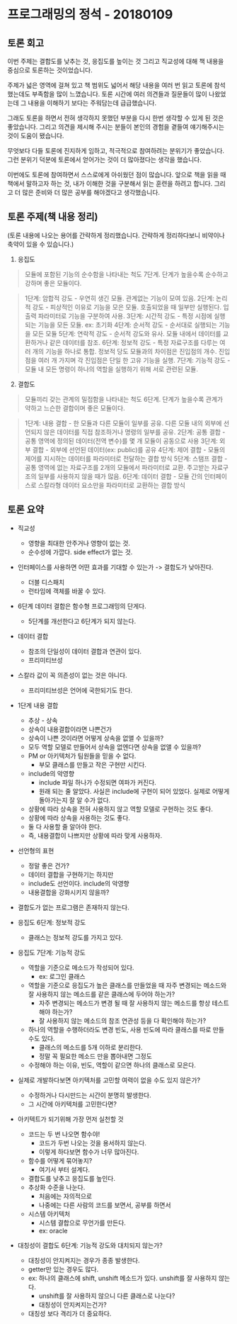 # 프로그래밍의 정석 - 20180109

## 토론 회고
이번 주제는 결합도를 낮추는 것, 응집도를 높이는 것 그리고 직교성에 대해 책 내용을 중심으로 토론하는 것이었습니다.

주제가 넓은 영역에 걸쳐 있고 책 범위도 넓어서 해당 내용을 여러 번 읽고 토론에 참석했는데도 부족함을 많이 느꼈습니다. 토론 시간에 여러 의견들과 질문들이 많이 나왔었는데 그 내용을 이해하기 보다는 주워담는데 급급했습니다.

그래도 토론을 하면서 전혀 생각하지 못했던 부분을 다시 한번 생각할 수 있게 된 것은 좋았습니다. 그리고 의견을 제시해 주시는 분들이 본인의 경험을 곁들여 얘기해주시는 것이 도움이 됐습니다.

무엇보다 다들 토론에 진지하게 임하고, 적극적으로 참여하려는 분위기가 좋았습니다. 그런 분위기 덕분에 토론에서 얻어가는 것이 더 많아졌다는 생각을 했습니다.

이번에도 토론에 참여하면서 스스로에게 아쉬웠던 점이 많습니다. 앞으로 책을 읽을 때 책에서 말하고자 하는 것, 내가 이해한 것을 구분해서 읽는 훈련을 하려고 합니다. 그리고 더 많은 준비와 더 많은 공부를 해야겠다고 생각했습니다.

## 토론 주제(책 내용 정리)
(토론 내용에 나오는 용어를 간략하게 정리했습니다. 간략하게 정리하다보니 비약이나 축약이 있을 수 있습니다.)

1. 응집도
> 모듈에 포함된 기능의 순수함을 나타내는 척도
> 7단계. 단계가 높을수록 순수하고 강하며 좋은 모듈이다.

> 1단계: 암합적 강도 - 우연히 생긴 모듈. 관계없는 기능이 모여 있음.
> 2단계: 논리적 강도 - 피상적인 이유로 기능을 모은 모듈. 호출되었을 때 일부만 실행된다. 입출력 파라미터로 기능을 구분하여 사용.
> 3단계: 시간적 강도 - 특정 시점에 실행되는 기능을 모든 모듈. ex: 초기화
> 4단계: 순서적 강도 - 순서대로 실행되는 기능을 모든 모듈
> 5단계: 연락적 강도 - 순서적 강도와 유사. 모듈 내에서 데이터를 교환하거나 같은 데이터를 참조.
> 6단계: 정보적 강도 - 특정 자료구조를 다루는 여러 개의 기능을 하나로 통합. 정보적 당도 모듈과의 차이점은 진입점의 개수. 진입점을 여러 개 가지며 각 진입점은 단일 한 고유 기능을 실행.
> 7단계: 기능적 강도 - 모듈 내 모든 명령이 하나의 역할을 실행하기 위해 서로 관련된 모듈.

2. 결합도
> 모듈끼리 갖는 관계의 밀접함을 나타내는 척도
> 6단계. 단계가 높을수록 관계가 약하고 느슨한 결합이며 좋은 모듈이다. 

> 1단계: 내용 결합 - 한 모듈과 다른 모듈이 일부를 공유. 다른 모듈 내의 외부에 선언되지 않은 데이터를 직접 참조하거나 명령의 일부를 공유.
> 2단계: 공통 결합 - 공통 영역에 정의된 데이터(전역 변수)를 몇 개 모듈이 공동으로 사용
> 3단계: 외부 결합 - 외부에 선언된 데이터(ex: public)를 공유
> 4단계: 제어 결합 - 모듈의 제어를 지시하는 데이터를 파라미터로 전달하는 결합 방식
> 5단계: 스탬프 결합 - 공통 영역에 없는 자료구조를 2개의 모듈에서 파라미터로 교환. 주고받는 자료구조의 일부를 사용하지 않을 때가 많음.
> 6단계: 데이터 결합 - 모듈 간의 인터페이스로 스칼라형 데이터 요소만을 파라미터로 교환하는 결합 방식

## 토론 요약
* 직교성
    * 영향을 최대한 안주거나 영향이 없는 것.
    * 순수성에 가깝다. side effect가 없는 것.

* 인터페이스를 사용하면 어떤 효과를 기대할 수 있는가 -> 결합도가 낮아진다.
    * 더블 디스패치
    * 런타임에 객체를 바꿀 수 있다.

* 6단계 데이터 결합은 함수형 프로그래밍의 단게다.
    * 5단계를 개선한다고 6단계가 되지 않는다.

* 데이터 결합
    * 참조의 단일성이 데이터 결합과 연관이 있다.
    * 프리미티브성

* 스칼라 값이 꼭 의존성이 없는 것은 아니다.
    * 프리미티브성은 언어에 국한되기도 한다.

* 1단계 내용 결합
    * 추상 - 상속
    * 상속이 내용결합이라면 나쁜건가
    * 상속이 나쁜 것이라면 어떻게 상속을 없앨 수 있을까?
    * 모두 역할 모델로 만들어서 상속을 없엔다면 상속을 없앨 수 있을까?
    * PM or 아키텍처가 팀원들을 믿을 수 없다.
        * 부모 클래스를 만들고 작은 구현만 시킨다.
    * include의 악영향
        * include 파일 하나가 수정되면 여파가 커진다.
        * 원래 되는 줄 알았다. 사실은 include에 구현이 되어 있었다. 실제로 어떻게 돌아가는지 잘 알 수가 없다.
    * 상황에 따라 상속을 전혀 사용하지 않고 역할 모델로 구현하는 것도 좋다.
    * 상황에 따라 상속을 사용하는 것도 좋다.
    * 둘 다 사용할 줄 알아야 한다.
    * 즉, 내용결합이 나쁘지만 상황에 따라 맞게 사용하자.

* 선언형의 표현
    * 정말 좋은 건가?
    * 데이터 결합을 구현하기는 하지만
    * include도 선언이다. include의 악영향
    * 내용결합을 강화시키지 않을까?

* 결합도가 없는 프로그램은 존재하지 않는다.

* 응집도 6단계: 정보적 강도
    * 클래스는 정보적 강도를 가지고 있다.

* 응집도 7단계: 기능적 강도
    * 역할을 기준으로 메소드가 작성되어 있다.
        * ex: 로그인 클래스
    * 역할을 기준으로 응집도가 높은 클래스를 만들었을 때 자주 변경되는 메소드와 잘 사용하지 않는 메소드를 같은 클래스에 두어야 하는가?
        * 자주 변경되는 메소드가 변경 될 때 잘 사용하지 않는 메소드를 항상 테스트 해야 하는가?
        * 잘 사용하지 않는 메소드의 참조 연관성 등을 다 확인해야 하는가?
    * 하나의 역할을 수행하더라도 변경 빈도, 사용 빈도에 따라 클래스를 따로 만들 수도 있다.
        * 클래스의 메소드를 5개 이하로 분리한다.
        * 정말 꼭 필요한 메소드 만을 뽑아내면 그정도
    * 수정해야 하는 이유, 빈도, 역할이 같으면 하나의 클래스로 모은다.

* 실제로 개발하다보면 아키텍처를 고민할 여력이 없을 수도 있지 않은가?
    * 수정하거나 다시만드는 시간이 분명히 발생한다.
    * 그 시간에 아키텍처를 고민한다면?

* 아키텍트가 되기위해 가장 먼저 실천할 것
    * 코드는 두 번 나오면 함수야!
        * 코드가 두번 나오는 것을 용서하지 않는다.
        * 이렇게 하다보면 함수가 너무 많아진다.
    * 함수를 어떻게 묶어놓지?
        * 여기서 부터 설계다.
    * 결합도를 낮추고 응집도를 높인다.
    * 추상화 수준을 나눈다.
        * 처음에는 자의적으로
        * 나중에는 다른 사람의 코드를 보면서, 공부를 하면서
    * 시스템 아키텍처
        * 시스템 결합으로 무언가를 만든다.
        * ex: oracle

* 대칭성이 결합도 6단계: 기능적 강도와 대치되지 않는가?
    * 대칭성이 안지켜지는 경우가 종종 발생한다.
    * getter만 있는 경우도 많다.
    * ex: 하나의 클래스에 shift, unshift 메소드가 있다. unshift를 잘 사용하지 않는다.
        * unshift를 잘 사용하지 않으니 다른 클래스로 나눈다?
        * 대칭성이 안지켜지는건가?
    * 대칭성 보다 격리가 더 중요하다.
